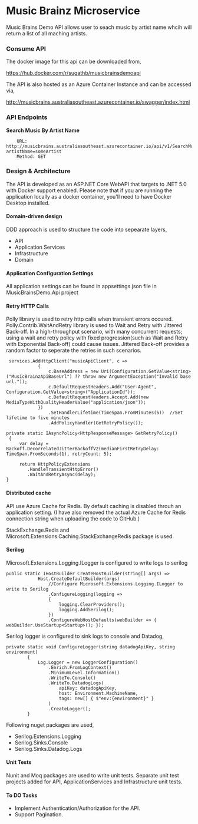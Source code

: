 # Music Brainz Microservice

Music Brains Demo API allows user to seach music by artist name whcih will return a list of all maching artists.

### Consume API
The docker image for this api can be downloaded from,

https://hub.docker.com/r/sugathb/musicbrainsdemoapi

The API is also hosted as an Azure Container Instance and can be accessed via,

http://musicbrains.australiasoutheast.azurecontainer.io/swagger/index.html

### API Endpoints

**Search Music By Artist Name**
		
		URL: http://musicbrains.australiasoutheast.azurecontainer.io/api/v1/SearchMusic?artistName=someArtist
		Method: GET
    
### Design & Architecture
The API is developed as an ASP.NET Core WebAPI that targets to .NET 5.0 with Docker support enabled. Please note that if you are running the application locally as a docker container, you'll need to have Docker Desktop installed.   

#### Domain-driven design
DDD approach is used to structure the code into sepearate layers,
- API
- Application Services
- Infrastructure
- Domain

#### Application Configuration Settings
All application settings can be found in appsettings.json file in MusicBrainsDemo.Api project


#### Retry HTTP Calls 
Polly library is used to retry http calls when transient errors occured. Polly.Contrib.WaitAndRetry library is used to Wait and Retry with Jittered Back-off. In a high-throughput scenario, with many concurrent requests; using a wait and retry policy with fixed progression(such as Wait and Retry with Exponential Back-off) could cause issues. Jittered Back-off provides a random factor to seperate the retries in such scenarios.

```CSharp
 services.AddHttpClient("musicApiClient", c =>
            {
                c.BaseAddress = new Uri(Configuration.GetValue<string>("MusicBrainzApiBaseUrl") ?? throw new ArgumentException("Invalid base url."));
                c.DefaultRequestHeaders.Add("User-Agent", Configuration.GetValue<string>("ApplicationId"));
                c.DefaultRequestHeaders.Accept.Add(new MediaTypeWithQualityHeaderValue("application/json"));
            })
                .SetHandlerLifetime(TimeSpan.FromMinutes(5))  //Set lifetime to five minutes
                .AddPolicyHandler(GetRetryPolicy());
		
private static IAsyncPolicy<HttpResponseMessage> GetRetryPolicy()
 {
     var delay = Backoff.DecorrelatedJitterBackoffV2(medianFirstRetryDelay: TimeSpan.FromSeconds(1), retryCount: 5);

     return HttpPolicyExtensions
        .HandleTransientHttpError()
        .WaitAndRetryAsync(delay);
}
```

#### Distributed cache
API use Azure Cache for Redis. By default caching is disabled throuh an application setting. (I have also removed the actual Azure Cache for Redis connection string when uploading the code to GitHub.)

StackExchange.Redis and Microsoft.Extensions.Caching.StackExchangeRedis package is used.

#### Serilog
Microsoft.Extensions.Logging.ILogger is configured to write logs to serilog

```CSharp
public static IHostBuilder CreateHostBuilder(string[] args) =>
            Host.CreateDefaultBuilder(args)
                //Configure Microsoft.Extensions.Logging.ILogger to write to Serilog
                .ConfigureLogging(logging =>
                {
                    logging.ClearProviders();
                    logging.AddSerilog();
                })
                .ConfigureWebHostDefaults(webBuilder => { webBuilder.UseStartup<Startup>(); });
```
Serilog logger is configured to sink logs to console and Datadog,
```CSharp
private static void ConfigureLogger(string datadogApiKey, string environment)
        {
            Log.Logger = new LoggerConfiguration()
                .Enrich.FromLogContext()
                .MinimumLevel.Information()
                .WriteTo.Console()
                .WriteTo.DatadogLogs(
                    apiKey: datadogApiKey,
                    host: Environment.MachineName,
                    tags: new[] { $"env:{environment}" }
                )
                .CreateLogger();
        }
```



Following nuget packages are used,
- Serilog.Extensions.Logging
- Serilog.Sinks.Console
- Serilog.Sinks.Datadog.Logs

#### Unit Tests
Nunit and Moq packages are used to write unit tests. Separate unit test projects added for API, ApplicationServices and Infrastructure unit tests. 

#### To DO Tasks
- Implement Authentication/Authorization for the API.
- Support Pagination. 



